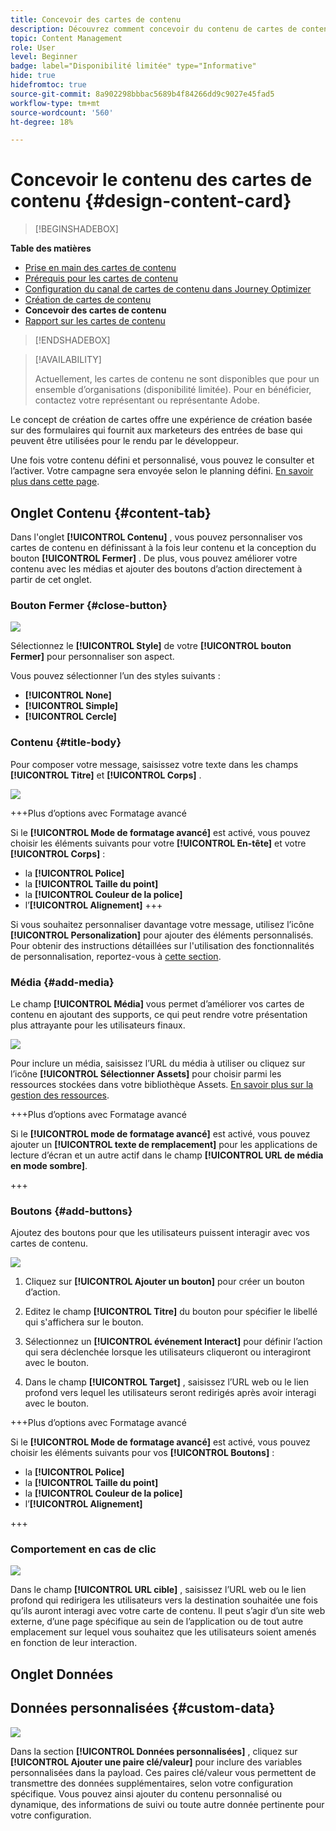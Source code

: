 ```yaml
---
title: Concevoir des cartes de contenu
description: Découvrez comment concevoir du contenu de cartes de contenu
topic: Content Management
role: User
level: Beginner
badge: label="Disponibilité limitée" type="Informative"
hide: true
hidefromtoc: true
source-git-commit: 8a902298bbbac5689b4f84266dd9c9027e45fad5
workflow-type: tm+mt
source-wordcount: '560'
ht-degree: 18%

---
```


# Concevoir le contenu des cartes de contenu {#design-content-card}

>[!BEGINSHADEBOX]

**Table des matières**

* [Prise en main des cartes de contenu](get-started-content-card.md)
* [Prérequis pour les cartes de contenu](content-card-configuration-prereq.md)
* [Configuration du canal de cartes de contenu dans Journey Optimizer](content-card-configuration.md)
* [Création de cartes de contenu](create-content-card.md)
* **Concevoir des cartes de contenu**
* [Rapport sur les cartes de contenu](content-card-report.md)

>[!ENDSHADEBOX]

>[!AVAILABILITY]
>
>Actuellement, les cartes de contenu ne sont disponibles que pour un ensemble d’organisations (disponibilité limitée). Pour en bénéficier, contactez votre représentant ou représentante Adobe.

Le concept de création de cartes offre une expérience de création basée sur des formulaires qui fournit aux marketeurs des entrées de base qui peuvent être utilisées pour le rendu par le développeur.

Une fois votre contenu défini et personnalisé, vous pouvez le consulter et l’activer. Votre campagne sera envoyée selon le planning défini. [En savoir plus dans cette page](../campaigns/review-activate-campaign.md).

## Onglet Contenu {#content-tab}

Dans l&#39;onglet **[!UICONTROL Contenu]** , vous pouvez personnaliser vos cartes de contenu en définissant à la fois leur contenu et la conception du bouton **[!UICONTROL Fermer]** . De plus, vous pouvez améliorer votre contenu avec les médias et ajouter des boutons d’action directement à partir de cet onglet.

### Bouton Fermer {#close-button}

![](assets/content-card-design-1.png)

Sélectionnez le **[!UICONTROL Style]** de votre **[!UICONTROL bouton Fermer]** pour personnaliser son aspect.

Vous pouvez sélectionner l’un des styles suivants :

* **[!UICONTROL None]**
* **[!UICONTROL Simple]**
* **[!UICONTROL Cercle]**

### Contenu {#title-body}

Pour composer votre message, saisissez votre texte dans les champs **[!UICONTROL Titre]** et **[!UICONTROL Corps]** .

![](assets/content-card-design-2.png)

+++Plus d’options avec Formatage avancé

Si le **[!UICONTROL Mode de formatage avancé]** est activé, vous pouvez choisir les éléments suivants pour votre **[!UICONTROL En-tête]** et votre **[!UICONTROL Corps]** :

* la **[!UICONTROL Police]**
* la **[!UICONTROL Taille du point]**
* la **[!UICONTROL Couleur de la police]**
* l’**[!UICONTROL Alignement]**
+++

Si vous souhaitez personnaliser davantage votre message, utilisez l’icône **[!UICONTROL Personalization]** pour ajouter des éléments personnalisés. Pour obtenir des instructions détaillées sur l&#39;utilisation des fonctionnalités de personnalisation, reportez-vous à [cette section](../personalization/personalize.md).

### Média {#add-media}

Le champ **[!UICONTROL Média]** vous permet d’améliorer vos cartes de contenu en ajoutant des supports, ce qui peut rendre votre présentation plus attrayante pour les utilisateurs finaux.

![](assets/content-card-design-3.png)

Pour inclure un média, saisissez l’URL du média à utiliser ou cliquez sur l’icône **[!UICONTROL Sélectionner Assets]** pour choisir parmi les ressources stockées dans votre bibliothèque Assets. [En savoir plus sur la gestion des ressources](../content-management/assets.md).

+++Plus d’options avec Formatage avancé

Si le **[!UICONTROL mode de formatage avancé]** est activé, vous pouvez ajouter un **[!UICONTROL texte de remplacement]** pour les applications de lecture d’écran et un autre actif dans le champ **[!UICONTROL URL de média en mode sombre]**.

+++

### Boutons {#add-buttons}

Ajoutez des boutons pour que les utilisateurs puissent interagir avec vos cartes de contenu.

![](assets/content-card-design-4.png)

1. Cliquez sur **[!UICONTROL Ajouter un bouton]** pour créer un bouton d’action.

1. Editez le champ **[!UICONTROL Titre]** du bouton pour spécifier le libellé qui s&#39;affichera sur le bouton.

1. Sélectionnez un **[!UICONTROL événement Interact]** pour définir l’action qui sera déclenchée lorsque les utilisateurs cliqueront ou interagiront avec le bouton.

1. Dans le champ **[!UICONTROL Target]** , saisissez l’URL web ou le lien profond vers lequel les utilisateurs seront redirigés après avoir interagi avec le bouton.

+++Plus d’options avec Formatage avancé

Si le **[!UICONTROL Mode de formatage avancé]** est activé, vous pouvez choisir les éléments suivants pour vos **[!UICONTROL Boutons]** :

* la **[!UICONTROL Police]**
* la **[!UICONTROL Taille du point]**
* la **[!UICONTROL Couleur de la police]**
* l’**[!UICONTROL Alignement]**

+++

### Comportement en cas de clic

![](assets/content-card-design-5.png)

Dans le champ **[!UICONTROL URL cible]** , saisissez l’URL web ou le lien profond qui redirigera les utilisateurs vers la destination souhaitée une fois qu’ils auront interagi avec votre carte de contenu. Il peut s’agir d’un site web externe, d’une page spécifique au sein de l’application ou de tout autre emplacement sur lequel vous souhaitez que les utilisateurs soient amenés en fonction de leur interaction.

## Onglet Données

## Données personnalisées {#custom-data}

![](assets/content-card-design-6.png)

Dans la section **[!UICONTROL Données personnalisées]** , cliquez sur **[!UICONTROL Ajouter une paire clé/valeur]** pour inclure des variables personnalisées dans la payload. Ces paires clé/valeur vous permettent de transmettre des données supplémentaires, selon votre configuration spécifique. Vous pouvez ainsi ajouter du contenu personnalisé ou dynamique, des informations de suivi ou toute autre donnée pertinente pour votre configuration.
